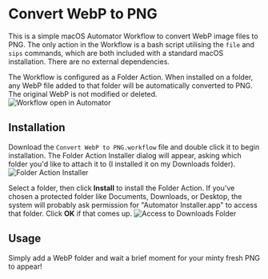 # Convert WebP to PNG

This is a simple macOS Automator Workflow to convert WebP image files to PNG. The only action in the Workflow is a bash script utilising the `file` and `sips` commands, which are both included with a standard macOS installation. There are no external dependencies.

The Workflow is configured as a Folder Action. When installed on a folder, any WebP file added to that folder will be automatically converted to PNG. The original WebP is not modified or deleted.
![Workflow open in Automator](https://user-images.githubusercontent.com/23707259/233420646-46797191-2fe9-4ab3-ba57-5f21e8df5887.png)

## Installation

Download the `Convert WebP to PNG.workflow` file and double click it to begin installation. The Folder Action Installer dialog will appear, asking which folder you'd like to attach it to (I installed it on my Downloads folder). 
![Folder Action Installer](https://user-images.githubusercontent.com/23707259/233421035-e910ab43-a49c-490c-a153-f9fe3ad564fc.png)

Select a folder, then click **Install** to install the Folder Action. If you've chosen a protected folder like Documents, Downloads, or Desktop, the system will probably ask permission for "Automator Installer.app" to access that folder. Click **OK** if that comes up.
![Access to Downloads Folder](https://user-images.githubusercontent.com/23707259/233421888-732ae192-9453-45df-b654-eb50154902e8.png)

## Usage

Simply add a WebP folder and wait a brief moment for your minty fresh PNG to appear!
